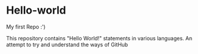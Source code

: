 # Hello-world

My first Repo :')

This repository contains "Hello World!" statements in various languages. 
An attempt to try and understand the ways of GitHub
